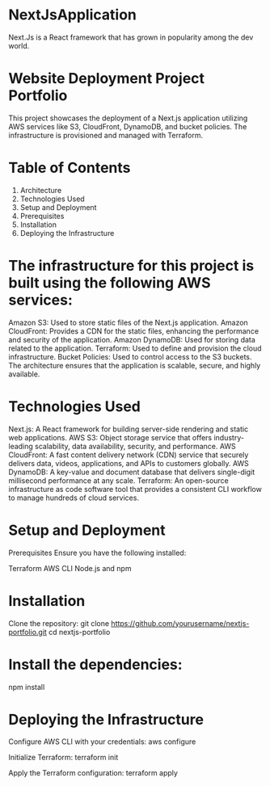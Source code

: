 # NextJsApplication
Next.Js is a React framework that has grown in popularity among the dev world. 

# Website Deployment Project Portfolio

This project showcases the deployment of a Next.js application utilizing AWS services like S3, CloudFront, DynamoDB, and bucket policies. The infrastructure is provisioned and managed with Terraform.

# Table of Contents

1. Architecture
2. Technologies Used
3. Setup and Deployment
4. Prerequisites
5. Installation
6. Deploying the Infrastructure


# The infrastructure for this project is built using the following AWS services:

Amazon S3: Used to store static files of the Next.js application.
Amazon CloudFront: Provides a CDN for the static files, enhancing the performance and security of the application.
Amazon DynamoDB: Used for storing data related to the application.
Terraform: Used to define and provision the cloud infrastructure.
Bucket Policies: Used to control access to the S3 buckets.
The architecture ensures that the application is scalable, secure, and highly available.

# Technologies Used

Next.js: A React framework for building server-side rendering and static web applications.
AWS S3: Object storage service that offers industry-leading scalability, data availability, security, and performance.
AWS CloudFront: A fast content delivery network (CDN) service that securely delivers data, videos, applications, and APIs to customers globally.
AWS DynamoDB: A key-value and document database that delivers single-digit millisecond performance at any scale.
Terraform: An open-source infrastructure as code software tool that provides a consistent CLI workflow to manage hundreds of cloud services.

# Setup and Deployment

Prerequisites
Ensure you have the following installed:

Terraform
AWS CLI
Node.js and npm

# Installation

Clone the repository:
git clone https://github.com/yourusername/nextjs-portfolio.git
cd nextjs-portfolio

# Install the dependencies:

npm install

# Deploying the Infrastructure

Configure AWS CLI with your credentials:
aws configure

Initialize Terraform:
terraform init

Apply the Terraform configuration:
terraform apply

